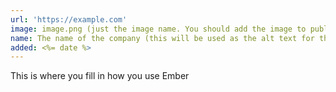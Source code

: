 ```yaml
---
url: 'https://example.com'
image: image.png (just the image name. You should add the image to public/images/users and follow the below instructions)
name: The name of the company (this will be used as the alt text for the image)
added: <%= date %>
---
```

This is where you fill in how you use Ember

<!--
******* PLEASE READ *******
Delete this whole comment before submitting your PR

To have your pull request accepted, you must submit your information on this
form: https://airtable.com/shrZSLswT03VpzY1D.

Please be sure the logo you upload has a transparent background, and adequate
whitespace so it's not crammed against the edges. The size of the space you're
filling is max 210 x 103. To best control appearance, submit an image this
exact size that already includes the whitespace you want. To support
high-resolution displays, consider submitting your image at twice this
resolution with dimensions of 420 x 206.

Please optimize your images for the web, e.g. by compressing them with some
tool or service like https://imageoptim.com. Specifically they should be PNG8
files with alpha transparency, include no meta data and be not larger than
10KB.

Please do not post links directly to pages selling Ember consulting services.
They will be removed.

These logos are in a particular order, most recently, that being the order in
which people made their requests, as such please leave the generated _added_
value.

As of August 2015, new entries are required to also fill in the "use" field;
specifically, tell us in a couple words what you use Ember for. This info will
not be published on the site, but will help us verify that new entrants belong
on this list. This will also help keep the list current in the future, since it
will become easier to verify if the specified use is still current. The "use"
field is the main content of the Markdown file under the yaml frontmatter
-->
